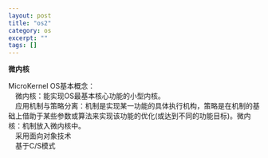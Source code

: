 ```yaml
---
layout: post
title: "os2"
category: os
excerpt: ""
tags: []
---
```


__微内核__<br>

MicroKernel OS基本概念：  
&ensp;&ensp;微内核：能实现OS最基本核心功能的小型内核。<br>
&ensp;&ensp;应用机制与策略分离：机制是实现某一功能的具体执行机构，策略是在机制的基础上借助于某些参数或算法来实现该功能的优化(或达到不同的功能目标)。微内核：机制放入微内核中。<br>
&ensp;&ensp;采用面向对象技术<br>
&ensp;&ensp;基于C/S模式<br>



